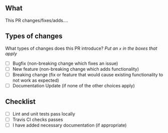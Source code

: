 ## What

<!-- Describe what the PR is about and what changes are introduced with this PR. -->

This PR changes/fixes/adds....

## Types of changes

What types of changes does this PR introduce?
_Put an `x` in the boxes that apply_

- [ ] Bugfix (non-breaking change which fixes an issue)
- [ ] New feature (non-breaking change which adds functionality)
- [ ] Breaking change (fix or feature that would cause existing functionality to not work as expected)
- [ ] Documentation Update (if none of the other choices apply)

## Checklist

- [ ] Lint and unit tests pass locally
- [ ] Travis CI checks passes
- [ ] I have added necessary documentation (if appropriate)
